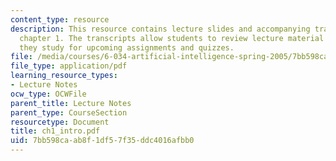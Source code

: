 ```yaml
---
content_type: resource
description: This resource contains lecture slides and accompanying transcripts for
  chapter 1. The transcripts allow students to review lecture material in detail as
  they study for upcoming assignments and quizzes.
file: /media/courses/6-034-artificial-intelligence-spring-2005/7bb598caab8f1df57f35ddc4016afbb0_ch1_intro.pdf
file_type: application/pdf
learning_resource_types:
- Lecture Notes
ocw_type: OCWFile
parent_title: Lecture Notes
parent_type: CourseSection
resourcetype: Document
title: ch1_intro.pdf
uid: 7bb598ca-ab8f-1df5-7f35-ddc4016afbb0
---
```


